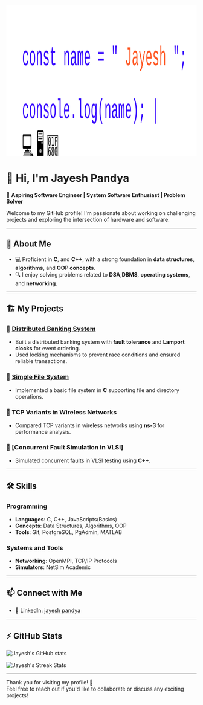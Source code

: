 <p align="center">
  <img src="Jayesh.svg" width="800" height="400" alt="Jayesh Pandya Animated Name">
</p>



# 👋 Hi, I'm **Jayesh Pandya**  

🚀 **Aspiring Software Engineer | System Software Enthusiast | Problem Solver**  

Welcome to my GitHub profile! I'm passionate about working on challenging projects and exploring the intersection of hardware and software.

---

## 🌟 **About Me**
<!-- - 🔭 I have experience with **distributed systems**, **VLSI fault simulation**, and **network performance analysis**. -->
- 💻 Proficient in **C**, and **C++**, with a strong foundation in **data structures**, **algorithms**, and **OOP concepts**.
- 🔍 I enjoy solving problems related to **DSA**,**DBMS**, **operating systems**, and **networking**.
<!-- - 🛠️ Learning and experimenting with **device drivers in C** and exploring **system-level programming**.
- 🌐 Contributor to academic projects that bridge software with hardware performance. -->

---

## 🏗️ **My Projects**
### 🔹 [Distributed Banking System](https://github.com/PandyaJayesh/Distributed_Banking)
- Built a distributed banking system with **fault tolerance** and **Lamport clocks** for event ordering.
- Used locking mechanisms to prevent race conditions and ensured reliable transactions.


### 🔹 [Simple File System](https://github.com/PandyaJayesh/Simple_File_System)
- Implemented a basic file system in **C** supporting file and directory operations.

### 🔹 TCP Variants in Wireless Networks
- Compared TCP variants in wireless networks using **ns-3** for performance analysis.

### 🔹 [Concurrent Fault Simulation in VLSI]
- Simulated concurrent faults in VLSI testing using **C++**.

---

## 🛠️ **Skills**
### Programming
- **Languages**: C, C++, JavaScripts(Basics)
- **Concepts**: Data Structures, Algorithms, OOP
- **Tools**: Git, PostgreSQL, PgAdmin, MATLAB

### Systems and Tools
- **Networking**: OpenMPI, TCP/IP Protocols
- **Simulators**: NetSim Academic

---

<!-- ## 💡 **What I'm Currently Learning**
- 🌱 **Device Drivers in C** for system-level programming.
- 📚 Diving deeper into **wireless networking protocols** and **TCP optimization**.
- 🛠️ **Automation techniques** for system setups and testing.

--- -->

## 📫 **Connect with Me**
- 💼 LinkedIn: [jayesh pandya](https://www.linkedin.com/in/jayesh-pandya-ab334b28a)
<!-- - 🌐 Portfolio: [jayeshpandya.github.io](#) (Coming Soon!) -->

---

## ⚡ **GitHub Stats**
![Jayesh's GitHub stats](https://github-readme-stats.vercel.app/api?username=PandyaJayesh&show_icons=true&theme=github-light)

![Jayesh's Streak Stats](https://github-readme-streak-stats.herokuapp.com/?user=PandyaJayesh&theme=github-light)

---

Thank you for visiting my profile! 🚀  
Feel free to reach out if you'd like to collaborate or discuss any exciting projects!
